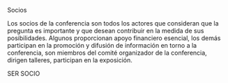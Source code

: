 Socios

Los socios de la conferencia son todos los actores que consideran que la
pregunta es importante y que desean contribuir en la medida de sus
posibilidades. Algunos proporcionan apoyo financiero esencial, los demás
participan en la promoción y difusión de información en torno a la
conferencia, son miembros del comité organizador de la conferencia,
dirigen talleres, participan en la exposición.

SER SOCIO


